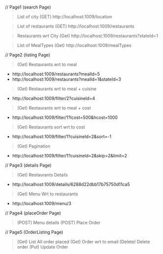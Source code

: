 // Page1 (search Page)
> List of city
(GET) http://localhost:1009/location

> List of restaurants
(GET) http://localhost:1009/restaurants

> Restaurants wrt City
(Get) http://localhost:1009/restaurants?stateId=1

> List of MealTypes
(Get) http://localhost:1009/mealTypes

// Page2 (listing Page)
> (Get) Restaurants wrt to meal
* http://localhost:1009/restaurants?mealId=5
* http://localhost:1009/restaurants?mealId=1&stateId=3

> (Get) Restaurants wrt to meal + cuisine
* http://localhost:1009/filter/2?cuisineId=4

> (Get) Restaurants wrt to meal + cost
* http://localhost:1009/filter/1?lcost=500&hcost=1000

> (Get) Restaurants sort wrt to cost
* http://localhost:1009/filter/1?cuisineId=2&sort=-1

> (Get) Pagination
* http://localhost:1009/filter/1?cuisineId=2&skip=2&limit=2

// Page3 (details Page)
> (Get) Restaurants Details
* http://localhost:1009/details/6288d22dbb17b75750d11ca5
> (Get) Menu Wrt to restaurants
* http://localhost:1009/menu/3

// Page4 (placeOrder Page)
> (POST) Menu details
> (POST) Place Order

// Page5 (OrderListing Page)
> (Get) List All order placed
> (Get) Order wrt to email
> (Delete) Delete order
> (Put) Update Order